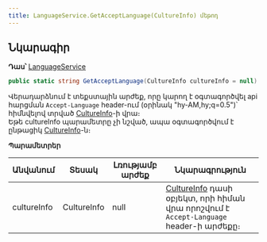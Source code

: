 ```yaml
---
title: LanguageService.GetAcceptLanguage(CultureInfo) մեթոդ  
---
```


## Նկարագիր

**Դաս՝** [LanguageService](../LanguageService.md)

```c#
public static string GetAcceptLanguage(CultureInfo cultureInfo = null)
```

Վերադարձնում է տեքստային արժեք, որը կարող է օգտագործվել api հարցման `Accept-Language` header-ում (օրինակ "hy-AM,hy;q=0.5")՝ հիմնվելով տրված [CultureInfo](https://learn.microsoft.com/en-us/dotnet/api/system.globalization.cultureinfo)-ի վրա։  
Եթե cultureInfo պարամետրը չի նշված, ապա օգտագործվում է ընթացիկ [CultureInfo](https://learn.microsoft.com/en-us/dotnet/api/system.globalization.cultureinfo)-ն։  

**Պարամետրեր**

| Անվանում | Տեսակ | Լռությամբ արժեք | Նկարագրություն |
|-----------|-------|-----------------|----------------|
| cultureInfo | CultureInfo | null | [CultureInfo](https://learn.microsoft.com/en-us/dotnet/api/system.globalization.cultureinfo) դասի օբյեկտ, որի հիման վրա որոշվում է `Accept-Language` header-ի արժեքը։ |
